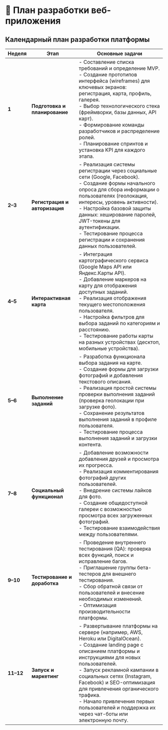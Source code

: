 # 🚀 План разработки веб-приложения

## Календарный план разработки платформы

| Неделя | Этап                     | Основные задачи                                                                 |
|--------|--------------------------|---------------------------------------------------------------------------------|
| **1**  | **Подготовка и планирование** | - Составление списка требований и определение MVP.<br>- Создание прототипов интерфейса (wireframes) для ключевых экранов: регистрация, карта, профиль, галерея.<br>- Выбор технологического стека (фреймворки, базы данных, API карт).<br>- Формирование команды разработчиков и распределение ролей.<br>- Планирование спринтов и установка KPI для каждого этапа. |
| **2–3**| **Регистрация и авторизация** | - Реализация системы регистрации через социальные сети (Google, Facebook).<br>- Создание формы начального опроса для сбора информации о пользователях (геолокация, интересы, уровень активности).<br>- Настройка базовой защиты данных: хеширование паролей, JWT-токены для аутентификации.<br>- Тестирование процесса регистрации и сохранения данных пользователей. |
| **4–5**| **Интерактивная карта**      | - Интеграция картографического сервиса (Google Maps API или Яндекс.Карты API).<br>- Добавление маркеров на карту для отображения доступных заданий.<br>- Реализация отображения текущего местоположения пользователя.<br>- Настройка фильтров для выбора заданий по категориям и расстоянию.<br>- Тестирование работы карты на разных устройствах (десктоп, мобильные устройства). |
| **5–6**| **Выполнение заданий**       | - Разработка функционала выбора задания на карте.<br>- Создание формы для загрузки фотографий и добавления текстового описания.<br>- Реализация простой системы проверки выполнения заданий (проверка геолокации при загрузке фото).<br>- Сохранение результатов выполнения заданий в профиле пользователя.<br>- Тестирование процесса выполнения заданий и загрузки контента. |
| **7–8**| **Социальный функционал**     | - Добавление возможности добавления друзей и просмотра их прогресса.<br>- Реализация комментирования фотографий других пользователей.<br>- Внедрение системы лайков для фото.<br>- Создание общедоступной галереи с возможностью просмотра всех загруженных фотографий.<br>- Тестирование взаимодействия между пользователями. |
| **9–10**| **Тестирование и доработка** | - Проведение внутреннего тестирования (QA): проверка всех функций, поиск и исправление багов.<br>- Приглашение группы бета-тестеров для внешнего тестирования.<br>- Сбор обратной связи от пользователей и внесение необходимых изменений.<br>- Оптимизация производительности платформы. |
| **11–12**| **Запуск и маркетинг**      | - Развертывание платформы на сервере (например, AWS, Heroku или DigitalOcean).<br>- Создание landing page с описанием платформы и инструкциями для новых пользователей.<br>- Запуск рекламной кампании в социальных сетях (Instagram, Facebook) и SEO-оптимизация для привлечения органического трафика.<br>- Начало привлечения первых пользователей и поддержка их через чат-боты или электронную почту. |
